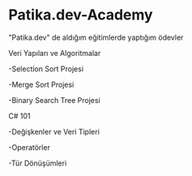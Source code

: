 # Patika.dev-Academy
"Patika.dev" de aldığım eğitimlerde yaptığım ödevler

Veri Yapıları ve Algoritmalar

-Selection Sort Projesi

-Merge Sort Projesi

-Binary Search Tree Projesi

C# 101

-Değişkenler ve Veri Tipleri

-Operatörler

-Tür Dönüşümleri

